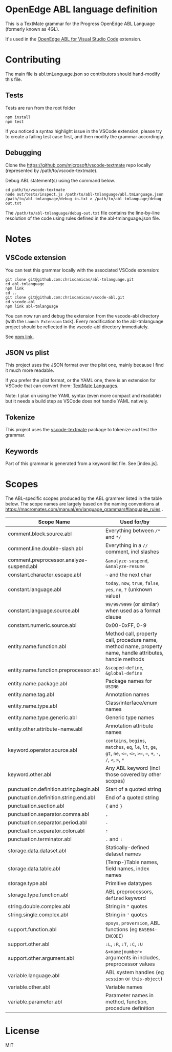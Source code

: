 # OpenEdge ABL language definition
This is a TextMate grammar for the Progress OpenEdge ABL Language (formerly known as 4GL).

It's used in the [OpenEdge ABL for Visual Studio Code](https://github.com/chriscamicas/vscode-abl) extension.

# Contributing
The main file is abl.tmLanguage.json so contributors should hand-modify this file.

## Tests
Tests are run from the root folder
```
npm install
npm test
```

If you noticed a syntax highlight issue in the VSCode extension, please try to create a failing test case first, and then modify the grammar accordingly.

## Debugging
Clone the https://github.com/microsoft/vscode-textmate repo locally (represented by /path/to/vscode-textmate).

Debug ABL statement(s) using the command below.

```
cd path/to/vscode-textmate
node out/tests/inspect.js /path/to/abl-tmlanguage/abl.tmLanguage.json /path/to/abl-tmlanguage/debug-in.txt > /path/to/abl-tmlanguage/debug-out.txt
```

The `/path/to/abl-tmlanguage/debug-out.txt` file contains the line-by-line resolution of the code using rules defined in the abl-tmlanguage.json file.

# Notes
## VSCode extension
You can test this grammar locally with the associated VSCode extension:
```
git clone git@github.com:chriscamicas/abl-tmlanguage.git
cd abl-tmlanguage
npm link
cd ..
git clone git@github.com:chriscamicas/vscode-abl.git
cd vscode-abl
npm link abl-tmlanguage
```
You can now run and debug the extension from the vscode-abl directory (with the `Launch Extension` task).
Every modification to the abl-tmlanguage project should be reflected in the vscode-abl directory immediately.

See [npm link](https://docs.npmjs.com/cli/link).

## JSON vs plist
This project uses the JSON format over the plist one, mainly because I find it much more readable.

If you prefer the plist format, or the YAML one, there is an extension for VSCode that can convert them:
[TextMate Languages](https://marketplace.visualstudio.com/items?itemName=Togusa09.tmlanguage).

Note: I plan on using the YAML syntax (even more compact and readable) but it needs a build step as VSCode does not handle YAML natively.

## Tokenize
This project uses the [vscode-textmate](https://www.npmjs.com/package/vscode-textmate) package to tokenize and test the grammar.

## Keywords
Part of this grammar is generated from a keyword list file.
See [index.js].

# Scopes

The ABL-specific scopes produced by the ABL grammer listed in the table below. The scope names are largely based on the naming conventions at https://macromates.com/manual/en/language_grammars#language_rules .

| Scope Name | Used for/by |
| ------------- | ------------- |
|comment.block.source.abl                   | Everything between `/*` and `*/` |
|comment.line.double-slash.abl              | Everything in a `//` comment, incl slashes |
|comment.preprocessor.analyze-suspend.abl   | `&analyze-suspend`, `&analyze-resume` |
|constant.character.escape.abl              |  `~` and the next char |
|constant.language.abl                      | `today`, `now`, `true`, `false`, `yes`, `no`, `?` (unknown value) |
|constant.language.source.abl               | `99/99/9999` (or similar) when used as a format clause |
|constant.numeric.source.abl                | 0x00-0xFF, 0-9 |
|entity.name.function.abl                   | Method call, property call, procedure name, method name, property name, handle attributes, handle  methods |
|entity.name.function.preprocessor.abl      | `&scoped-define`, `&global-define` |
|entity.name.package.abl                    | Package names for `USING` |
|entity.name.tag.abl                        | Annotation names |
|entity.name.type.abl                       | Class/interface/enum names |
|entity.name.type.generic.abl               | Generic type names |
|entity.other.attribute-name.abl            | Annotation attribute names |
|keyword.operator.source.abl                | `contains`, `begins`, `matches`, `eq`, `le`, `lt`, `ge`, `gt`, `ne`, `<=`, `<>`, `>=`, `=`, `+`, `-`, `/`, `<`, `>`, `*` |
|keyword.other.abl                          | Any ABL keyword (incl those covered by other scopes) |
|punctuation.definition.string.begin.abl    | Start of a quoted string |
|punctuation.definition.string.end.abl      | End of a quoted string |
|punctuation.section.abl                    | `{` and `}` |
|punctuation.separator.comma.abl            | `,` |
|punctuation.separator.period.abl           | `.` |
|punctuation.separator.colon.abl            | `:` |
|punctuation.terminator.abl                 | `.` and `:` |
|storage.data.dataset.abl                   | Statically-defined dataset names |
|storage.data.table.abl                     | (Temp-)Table names, field names, index names |
|storage.type.abl                           | Primitive datatypes |
|storage.type.function.abl                  | ABL preprocessors, `defined` keyword |
|string.double.complex.abl                  | String in `"` quotes |
|string.single.complex.abl                  | String in `'` quotes |
|support.function.abl                       | `opsys`, `proversion`, ABL functions (eg `BASE64-ENCODE`) |
|support.other.abl                          | `:L`, `:R`, `:T`, `:C`, `:U` |
|support.other.argument.abl                 | `&<name\|number>` arguments in includes, preprocessor values |
|variable.language.abl                      | ABL system handles (eg `session` or `this-object`) |
|variable.other.abl                         | Variable names |
|variable.parameter.abl                     | Parameter names in method, function, procedure definition |

# License
MIT